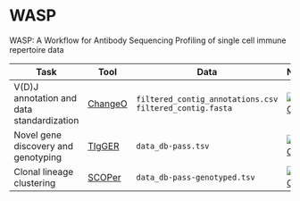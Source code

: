 # WASP
WASP: A Workflow for Antibody Sequencing Profiling of single cell immune repertoire data

| Task | Tool | Data  | Notebook | 
| ---- | ---- | ---- | -------- |
| V(D)J annotation and data standardization  | [ChangeO](https://academic.oup.com/bioinformatics/article/31/20/3356/195677) | `filtered_contig_annotations.csv` `filtered_contig.fasta` | [![Open In Colab](https://colab.research.google.com/assets/colab-badge.svg)](https://colab.research.google.com/github/yyw-informatics/WASP/blob/main/Immcantation_1_VDJ_Annotation_and_Standardization_with_Change_O_in_Python.ipynb)
| Novel gene discovery and genotyping | [TIgGER](https://www.pnas.org/doi/10.1073/pnas.1417683112) | `data_db-pass.tsv` |[![Open In Colab](https://colab.research.google.com/assets/colab-badge.svg)](https://colab.research.google.com/github/yyw-informatics/WASP/blob/main/Immcantation_2_Novel_V_gene_alleles_with_TIgGER_in_R.ipynb)|
| Clonal lineage clustering | [SCOPer](https://academic.oup.com/bioinformatics/article/34/13/i341/5045726) |  `data_db-pass-genotyped.tsv`   | [![Open In Colab](https://colab.research.google.com/assets/colab-badge.svg)](https://colab.research.google.com/github/yyw-informatics/WASP/blob/main/Immcantation_3_Clonal_lineages_clustering_with_SHazaM_and_SCOPer_in_R.ipynb)   |


